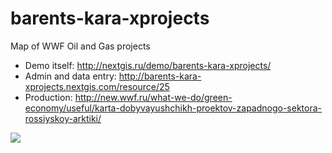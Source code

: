 # barents-kara-xprojects
Map of WWF Oil and Gas projects

* Demo itself: http://nextgis.ru/demo/barents-kara-xprojects/
* Admin and data entry: http://barents-kara-xprojects.nextgis.com/resource/25
* Production: http://new.wwf.ru/what-we-do/green-economy/useful/karta-dobyvayushchikh-proektov-zapadnogo-sektora-rossiyskoy-arktiki/

![](http://m-d.me/img/ss/20170422-5ha-176kb.jpg)
